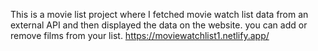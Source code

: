 This is a movie list project where I fetched movie watch list data from an external API and then displayed the data on the website. you can add or remove films from your list.                                                          https://moviewatchlist1.netlify.app/     
 
